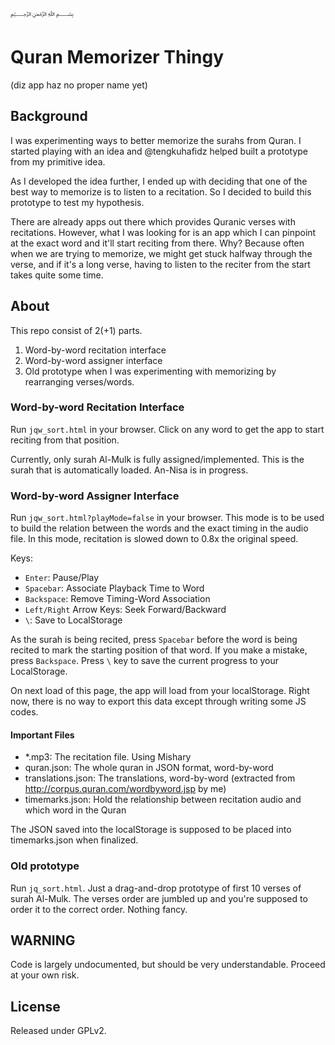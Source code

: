 ﷽

# Quran Memorizer Thingy
(diz app haz no proper name yet)

## Background

I was experimenting ways to better memorize the surahs from Quran. I started playing with an idea and @tengkuhafidz helped built a prototype from my primitive idea.

As I developed the idea further, I ended up with deciding that one of the best way to memorize is to listen to a recitation. So I decided to build this prototype to test my hypothesis.

There are already apps out there which provides Quranic verses with recitations. However, what I was looking for is an app which I can pinpoint at the exact word and it'll start reciting from there. Why? Because often when we are trying to memorize, we might get stuck halfway through the verse, and if it's a long verse, having to listen to the reciter from the start takes quite some time.

## About

This repo consist of 2(+1) parts.

1. Word-by-word recitation interface
2. Word-by-word assigner interface
3. Old prototype when I was experimenting with memorizing by rearranging verses/words.

### Word-by-word Recitation Interface

Run `jqw_sort.html` in your browser. Click on any word to get the app to start reciting from that position.

Currently, only surah Al-Mulk is fully assigned/implemented. This is the surah that is automatically loaded. An-Nisa is in progress.

### Word-by-word Assigner Interface

Run `jqw_sort.html?playMode=false` in your browser. This mode is to be used to build the relation between the words and the exact timing in the audio file. In this mode, recitation is slowed down to 0.8x the original speed.

Keys:
- `Enter`: Pause/Play
- `Spacebar`: Associate Playback Time to Word
- `Backspace`: Remove Timing-Word Association
- `Left/Right` Arrow Keys: Seek Forward/Backward
- `\`: Save to LocalStorage

As the surah is being recited, press `Spacebar` before the word is being recited to mark the starting position of that word. If you make a mistake, press `Backspace`. Press `\` key to save the current progress to your LocalStorage.

On next load of this page, the app will load from your localStorage. Right now, there is no way to export this data except through writing some JS codes.

#### Important Files

- \*.mp3: The recitation file. Using Mishary
- quran.json: The whole quran in JSON format, word-by-word
- translations.json: The translations, word-by-word (extracted from http://corpus.quran.com/wordbyword.jsp by me)
- timemarks.json: Hold the relationship between recitation audio and which word in the Quran

The JSON saved into the localStorage is supposed to be placed into timemarks.json when finalized.

### Old prototype

Run `jq_sort.html`. Just a drag-and-drop prototype of first 10 verses of surah Al-Mulk. The verses order are jumbled up and you're supposed to order it to the correct order. Nothing fancy.

## WARNING

Code is largely undocumented, but should be very understandable. Proceed at your own risk.

## License

Released under GPLv2.
